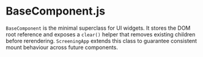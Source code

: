 # BaseComponent.js

`BaseComponent` is the minimal superclass for UI widgets. It stores the DOM root reference and exposes a `clear()` helper that removes existing children before rerendering. `ScreeningApp` extends this class to guarantee consistent mount behaviour across future components.
